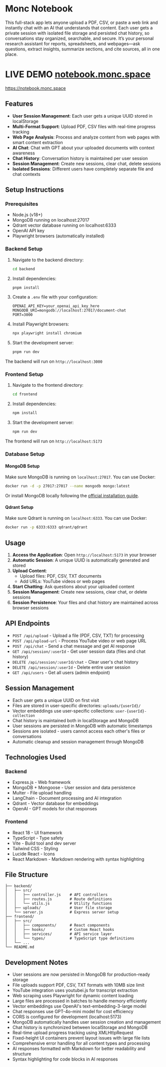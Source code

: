 # Monc Notebook

This full-stack app lets anyone upload a PDF, CSV, or paste a web link and instantly chat with an AI that understands that content. Each user gets a private session with isolated file storage and persisted chat history, so conversations stay organized, searchable, and secure. It’s your personal research assistant for reports, spreadsheets, and webpages—ask questions, extract insights, summarize sections, and cite sources, all in one place.


# LIVE DEMO [notebook.monc.space](https://notebook.monc.space/)
https://notebook.monc.space

## Features

-   **User Session Management**: Each user gets a unique UUID stored in localStorage
-   **Multi-Format Support**: Upload PDF, CSV files with real-time progress tracking
-   **Web Page Analysis**: Process and analyze content from web pages with smart content extraction
-   **AI Chat**: Chat with GPT about your uploaded documents with context awareness
-   **Chat History**: Conversation history is maintained per user session
-   **Session Management**: Create new sessions, clear chat, delete sessions
-   **Isolated Sessions**: Different users have completely separate file and chat contexts

## Setup Instructions

### Prerequisites

-   Node.js (v18+)
-   MongoDB running on localhost:27017
-   Qdrant vector database running on localhost:6333
-   OpenAI API key
-   Playwright browsers (automatically installed)

### Backend Setup

1. Navigate to the backend directory:

    ```bash
    cd backend
    ```

2. Install dependencies:

    ```bash
    pnpm install
    ```

3. Create a `.env` file with your configuration:

    ```
    OPENAI_API_KEY=your_openai_api_key_here
    MONGODB_URI=mongodb://localhost:27017/document-chat
    PORT=3000
    ```

4. Install Playwright browsers:

    ```bash
    npx playwright install chromium
    ```

5. Start the development server:
    ```bash
    pnpm run dev
    ```

The backend will run on `http://localhost:3000`

### Frontend Setup

1. Navigate to the frontend directory:

    ```bash
    cd frontend
    ```

2. Install dependencies:

    ```bash
    npm install
    ```

3. Start the development server:
    ```bash
    npm run dev
    ```

The frontend will run on `http://localhost:5173`

### Database Setup

#### MongoDB Setup

Make sure MongoDB is running on `localhost:27017`. You can use Docker:

```bash
docker run -d -p 27017:27017 --name mongodb mongo:latest
```

Or install MongoDB locally following the [official installation guide](https://docs.mongodb.com/manual/installation/).

#### Qdrant Setup

Make sure Qdrant is running on `localhost:6333`. You can use Docker:

```bash
docker run -p 6333:6333 qdrant/qdrant
```

## Usage

1. **Access the Application**: Open `http://localhost:5173` in your browser
2. **Automatic Session**: A unique UUID is automatically generated and stored
3. **Upload Content**:
    - Upload files: PDF, CSV, TXT documents
    - Add URLs: YouTube videos or web pages
4. **Start Chatting**: Ask questions about your uploaded content
5. **Session Management**: Create new sessions, clear chat, or delete sessions
6. **Session Persistence**: Your files and chat history are maintained across browser sessions

## API Endpoints

-   `POST /api/upload` - Upload a file (PDF, CSV, TXT) for processing
-   `POST /api/upload-url` - Process YouTube video or web page URL
-   `POST /api/chat` - Send a chat message and get AI response
-   `GET /api/session/:userId` - Get user session data (files and chat history)
-   `DELETE /api/session/:userId/chat` - Clear user's chat history
-   `DELETE /api/session/:userId` - Delete entire user session
-   `GET /api/users` - Get all users (admin endpoint)

## Session Management

-   Each user gets a unique UUID on first visit
-   Files are stored in user-specific directories: `uploads/{userId}/`
-   Vector embeddings use user-specific collections: `user-{userId}-collection`
-   Chat history is maintained both in localStorage and MongoDB
-   User sessions are persisted in MongoDB with automatic timestamps
-   Sessions are isolated - users cannot access each other's files or conversations
-   Automatic cleanup and session management through MongoDB

## Technologies Used

### Backend

-   Express.js - Web framework
-   MongoDB + Mongoose - User session and data persistence
-   Multer - File upload handling
-   LangChain - Document processing and AI integration
-   Qdrant - Vector database for embeddings
-   OpenAI - GPT models for chat responses

### Frontend

-   React 18 - UI framework
-   TypeScript - Type safety
-   Vite - Build tool and dev server
-   Tailwind CSS - Styling
-   Lucide React - Icons
-   React Markdown - Markdown rendering with syntax highlighting

## File Structure

```
├── backend/
│   ├── src/
│   │   ├── controller.js    # API controllers
│   │   ├── routes.js        # Route definitions
│   │   └── utils.js         # Utility functions
│   ├── uploads/             # User file storage
│   └── server.js            # Express server setup
├── frontend/
│   ├── src/
│   │   ├── components/      # React components
│   │   ├── hooks/           # Custom React hooks
│   │   ├── services/        # API service layer
│   │   └── types/           # TypeScript type definitions
│   └── ...
└── README.md
```

## Development Notes

-   User sessions are now persisted in MongoDB for production-ready storage
-   File uploads support PDF, CSV, TXT formats with 10MB size limit
-   YouTube integration uses youtubei.js for transcript extraction
-   Web scraping uses Playwright for dynamic content loading
-   Large files are processed in batches to handle memory efficiently
-   Vector embeddings use OpenAI's text-embedding-3-large model
-   Chat responses use GPT-4o-mini model for cost efficiency
-   CORS is configured for development (localhost:5173)
-   MongoDB automatically handles user session creation and management
-   Chat history is synchronized between localStorage and MongoDB
-   Real-time upload progress tracking using XMLHttpRequest
-   Fixed-height UI containers prevent layout issues with large file lists
-   Comprehensive error handling for all content types and processing
-   AI responses formatted with Markdown for better readability and structure
-   Syntax highlighting for code blocks in AI responses
